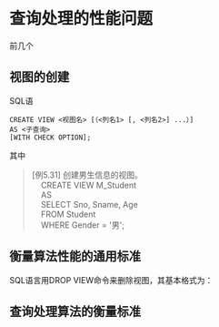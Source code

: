 # 查询处理的性能问题

前几个


## 视图的创建

SQL语

```bson
CREATE VIEW <视图名> [（<列名1> [, <列名2>] ...）] 
AS <子查询>
[WITH CHECK OPTION];
```

其中

> [例5.31] 创建男生信息的视图。<br>
> &nbsp;&nbsp;&nbsp;&nbsp;CREATE VIEW M\_Student <br>
> &nbsp;&nbsp;&nbsp;&nbsp;AS<br>
> &nbsp;&nbsp;&nbsp;&nbsp;SELECT Sno, Sname, Age <br>
> &nbsp;&nbsp;&nbsp;&nbsp;FROM Student <br>
> &nbsp;&nbsp;&nbsp;&nbsp;WHERE Gender = '男'; <br>





## 衡量算法性能的通用标准

SQL语言用DROP VIEW命令来删除视图，其基本格式为：



## 查询处理算法的衡量标准





















